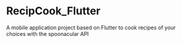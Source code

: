 # RecipCook_Flutter
A mobile application project based on Flutter to cook recipes of your choices with the spoonacular API
